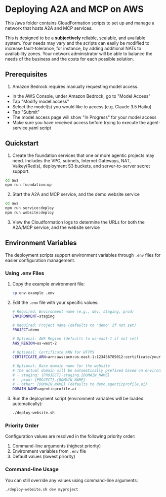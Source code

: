 # Deploying A2A and MCP on AWS

This /aws folder contains CloudFormation scripts to set up and manage a network that hosts
A2A and MCP services.

This is designed to be a **subjectively** reliable, scalable, and available system.  Your needs
may vary and the scripts can easily be modified to increase fault-tolerance, for instance, by adding
additional NATs to availability zones.  Your network administrator will be able to balance the needs
of the business and the costs for each possible solution.

## Prerequisites

1. Amazon Bedrock requires manually requesting model access.

- In the AWS Console, under Amazon Bedrock, go to "Model Access"
- Tap "Modify model access"
- Select the model(s) you would like to access (e.g. Claude 3.5 Haiku)
- Tap "Submit"
- The model access page will show "In Progress" for your model access
- Make sure you have received access before trying to execute the agent-service.yaml script

## Quickstart

1. Create the foundation services that one or more agentic projects may need.  Includes the VPC, subnets, Internet Gateways, NAT, Valkey(Redis), deployment S3 buckets, and server-to-server secret support.

```bash
cd aws
npm run foundation:up
```

2. Start the A2A and MCP service, and the demo website service

```bash
cd aws
npm run service:deploy
npm run website:deploy
```

3. View the Cloudformation logs to determine the URLs for both the A2A/MCP service, and the website service

## Environment Variables

The deployment scripts support environment variables through `.env` files for easier configuration management.

### Using .env Files

1. Copy the example environment file:
   ```bash
   cp env.example .env
   ```

2. Edit the `.env` file with your specific values:
   ```bash
   # Required: Environment name (e.g., dev, staging, prod)
   ENVIRONMENT=staging
   
   # Required: Project name (defaults to 'demo' if not set)
   PROJECT=demo
   
   # Optional: AWS Region (defaults to us-east-1 if not set)
   AWS_REGION=us-west-2
   
   # Optional: Certificate ARN for HTTPS
   CERTIFICATE_ARN=arn:aws:acm:us-east-1:123456789012:certificate/your-cert-id
   
   # Optional: Base domain name for the website
   # The actual domain will be automatically prefixed based on environment and project:
   # - staging: {PROJECT}-staging.{DOMAIN_NAME}
   # - prod: {PROJECT}.{DOMAIN_NAME}
   # - other: {DOMAIN_NAME} (defaults to demo.agenticprofile.ai)
   DOMAIN_NAME=agenticprofile.ai
   ```

3. Run the deployment script (environment variables will be loaded automatically):
   ```bash
   ./deploy-website.sh
   ```

### Priority Order

Configuration values are resolved in the following priority order:
1. Command-line arguments (highest priority)
2. Environment variables from `.env` file
3. Default values (lowest priority)

### Command-line Usage

You can still override any values using command-line arguments:
```bash
./deploy-website.sh dev myproject
```
